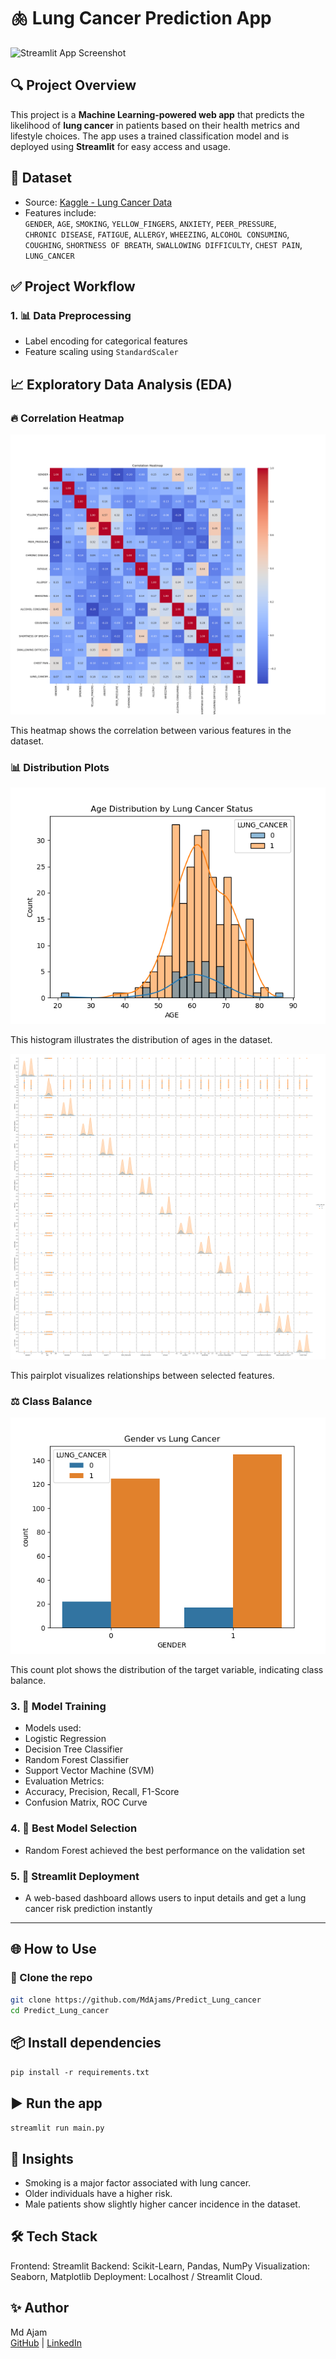 # 🫁 Lung Cancer Prediction App

![Streamlit App Screenshot](https://raw.githubusercontent.com/MdAjams/Predict_Lung_cancer/main/assets/demo.png)

## 🔍 Project Overview

This project is a **Machine Learning-powered web app** that predicts the likelihood of **lung cancer** in patients based on their health metrics and lifestyle choices. The app uses a trained classification model and is deployed using **Streamlit** for easy access and usage.

## 📂 Dataset

- Source: [Kaggle - Lung Cancer Data](https://www.kaggle.com/datasets/iamtanmayshukla/lung-cancer-data)
- Features include:  
  `GENDER`, `AGE`, `SMOKING`, `YELLOW_FINGERS`, `ANXIETY`, `PEER_PRESSURE`,  
  `CHRONIC DISEASE`, `FATIGUE`, `ALLERGY`, `WHEEZING`, `ALCOHOL CONSUMING`,  
  `COUGHING`, `SHORTNESS OF BREATH`, `SWALLOWING DIFFICULTY`, `CHEST PAIN`, `LUNG_CANCER`

## ✅ Project Workflow

### 1. 📊 Data Preprocessing
- Label encoding for categorical features
- Feature scaling using `StandardScaler`

## 📈 Exploratory Data Analysis (EDA)

### 🔥 Correlation Heatmap

![Correlation Heatmap](images/correlation_heatmap.png)

This heatmap shows the correlation between various features in the dataset.

### 📊 Distribution Plots

![Age Distribution](images/age_distribution_lung_cancer.png)

This histogram illustrates the distribution of ages in the dataset.

![Pairplot](images/pairplot_lung_cancer.png)

This pairplot visualizes relationships between selected features.

### ⚖️ Class Balance

![Class Balance](images/gender_vs_lung_cancer.png)

This count plot shows the distribution of the target variable, indicating class balance.


### 3. 🤖 Model Training
- Models used:
- Logistic Regression
- Decision Tree Classifier
- Random Forest Classifier
- Support Vector Machine (SVM)
- Evaluation Metrics:
- Accuracy, Precision, Recall, F1-Score
- Confusion Matrix, ROC Curve

### 4. 🧠 Best Model Selection
- Random Forest achieved the best performance on the validation set

### 5. 🚀 Streamlit Deployment
- A web-based dashboard allows users to input details and get a lung cancer risk prediction instantly

---

## 🌐 How to Use

### 🔧 Clone the repo
```bash
git clone https://github.com/MdAjams/Predict_Lung_cancer
cd Predict_Lung_cancer

```

## 📦 Install dependencies
```pip install -r requirements.txt```

## ▶️ Run the app
```streamlit run main.py```

## 🧠 Insights
- Smoking is a major factor associated with lung cancer.
- Older individuals have a higher risk.
- Male patients show slightly higher cancer incidence in the dataset.


## 🛠️ Tech Stack
Frontend: Streamlit
Backend: Scikit-Learn, Pandas, NumPy
Visualization: Seaborn, Matplotlib
Deployment: Localhost / Streamlit Cloud.

## ✨ **Author**  
Md Ajam  
[GitHub](https://github.com/MdAjams) | [LinkedIn](https://www.linkedin.com/in/mdajam/)




